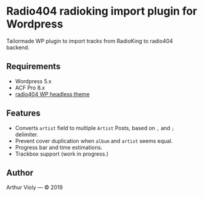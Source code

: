 # Radio404 radioking import plugin for Wordpress

Tailormade WP plugin to import tracks from RadioKing to radio404 backend.

## Requirements

- Wordpress 5.x
- ACF Pro 8.x
- [radio404 WP headless theme](https://github.com/radio404/radio404-wp-headless-theme)

## Features

- Converts `artist` field to multiple `Artist` Posts, based on `,` and `;` delimiter.
- Prevent cover duplication when `album` and `artist` seems equal.
- Progress bar and time estimations.
- Trackbox support (work in progress.)

## Author

Arthur Violy — © 2019

